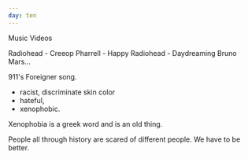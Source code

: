 ```yaml
---
day: ten
---
```


Music Videos

Radiohead - Creeop
Pharrell - Happy
Radiohead - Daydreaming
Bruno Mars...

911's Foreigner song.
- racist, discriminate skin color
- hateful,
- xenophobic.

Xenophobia is a greek word and is an old thing.

People all through history are scared of different people.
We have to be better.




